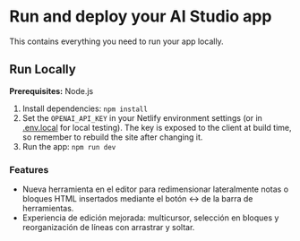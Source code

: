 # Run and deploy your AI Studio app

This contains everything you need to run your app locally.

## Run Locally

**Prerequisites:**  Node.js


1. Install dependencies:
   `npm install`
2. Set the `OPENAI_API_KEY` in your Netlify environment settings (or in [.env.local](.env.local) for local testing). The key is exposed to the client at build time, so remember to rebuild the site after changing it.
3. Run the app:
   `npm run dev`

### Features

- Nueva herramienta en el editor para redimensionar lateralmente notas o bloques HTML insertados mediante el botón ↔️ de la barra de herramientas.
- Experiencia de edición mejorada: multicursor, selección en bloques y reorganización de líneas con arrastrar y soltar.
